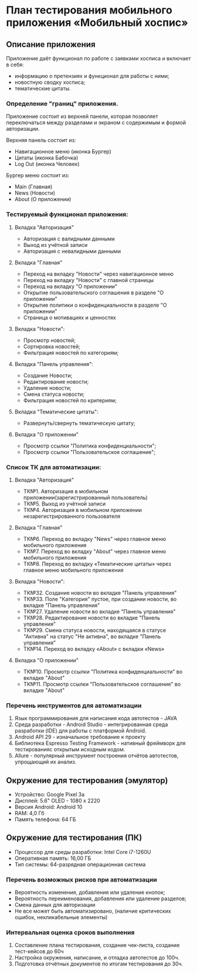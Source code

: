 # План тестирования мобильного приложения «Мобильный хоспис»

## Описание приложения
Приложение даёт функционал по работе с заявками хосписа и включает в себя:

* информацию о претензиях и функционал для работы с ними;
* новостную сводку хосписа;
* тематические цитаты.

### Определение "границ" приложения.
Приложение состоит из верхней панели, которая позволяет переключаться между разделами и экраном с содержимым и формой авторизации.

Верхняя панель состоит из:
- Навигационное меню (иконка Бургер)
- Цитаты (иконка Бабочка)
- Log Out (иконка Человек)

Бургер меню состоит из:
- Main (Главная)
- News (Новости)
- About (О приложении)

### Тестируемый функционал приложения:
1. Вкладка "Авторизация"
   * Авторизация с валидными данными
   * Выход из учётной записи
   * Авторизация с невалидными данными

2. Вкладка "Главная"
    * Переход на вкладку "Новости" через навигационное меню
    * Переход на вкладку "Новости" с главной страницы
    * Переход на вкладку "О приложении"
    * Открытие пользовательского соглашения в разделе "О приложении"
    * Открытие политики о конфиденциальности в разделе "О приложении"
    * Страница о мотивациях и ценностях

3. Вкладка "Новости":
    * Просмотр новостей;
    * Сортировка новостей;
    * Фильтрация новостей по категориям;

4. Вкладка "Панель управления": 
    * Создание Новости;
    * Редактирование новости;
    * Удаление новости;
    * Смена статуса новости;
    * Фильтрация новостей по критериям;

5. Вкладка "Тематические цитаты":
    * Развернуть/свернуть тематическую цитату;

6. Вкладка "О приложении"
      * Просмотр ссылки "Политика конфиденциальности";
      * Просмотр ссылки "Пользовательское соглашение";
  
### Список ТК для автоматизации:
1. Вкладка "Авторизация"
   * ТК№1. Авторизация в мобильном приложении(зарегистрированный пользователь)
   * ТК№5. Выход из учётной записи
   * ТК№4. Авторизация в мобильном приложении незарегистрированного пользователя

2. Вкладка "Главная"
    * ТК№6. Переход во вкладку "News" через главное меню мобильного приложения
    * ТК№7. Переход во вкладку "About" через главное меню мобильного приложения
    * ТК№8. Переход во вкладку «Тематические цитаты» через главное меню мобильного приложения 


3. Вкладка "Новости":
    * ТК№32. Создание новости во вкладке "Панель управления" 
    * ТК№33. Поле "Категория" пустое, при создании новости, во вкладке "Панель управления" 
    * ТК№27. Удаление  новости во вкладке "Панель управления" 
    * ТК№28. Редактирование новости во вкладке "Панель управления" 
    * ТК№29. Смена статуса новости, находящаяся в статусе "Активна" на статус "Не активна", во вкладке "Панель управления" 
    * ТК№14. Переход во вкладку «About» с вкладки «News»

6. Вкладка "О приложении"
      * ТК№10. Просмотр ссылки "Политика конфиденциальности" во вкладке "About"
      * ТК№11. Просмотр ссылки "Пользовательское соглашение" во вкладке "About"
   
    
### Перечень инструментов для автоматизации
1. Язык программирования для написания кода автотестов - JAVA
2. Среда разработки - Android Studio -  интегрированная среда разработки (IDE) для работы с платформой Android.
2. Android API 29 - изначальное требование к проекту
3. Библиотека Espresso Testing Framework - нативный фреймворк для тестированияс открытым исходным кодом.
4. Allure - популярный инструмент построения отчётов автотестов, упрощающий их анализ.

## Окружение для тестирования (эмулятор)
- Устройство: Google Pixel 3a
- Дисплей: 5.6" OLED - 1080 x 2220
- Версия Android: Android 10 
- RAM: 4,0 Гб
- Память телефона: 64 ГБ

## Окружение для тестирования (ПК)
- Процессор для среды разработки: Intel Core i7-1260U
- Оперативная память: 16,00 ГБ 
- Тип системы: 64-разрядная операционная система

### Перечень возможных рисков при автоматизации
* Вероятность изменения, добавления или удаление кнопок;
* Вероятность переименования, добавления или удаление разделов;
* Смена данных для авторизации
* Не все может быть автоматизировано, (наличие критических ошибок, некликабельные элементы)

### Интервальная оценка сроков выполнения
1. Составление плана тестирования, создание чек-листа, создание тест-кейсов до 60ч
2. Настройка окружения, написание, и отладка автотестов до 100ч.
3. Подготовка отчётных документов по итогам  тестирования до 30ч.

